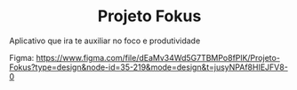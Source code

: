 <h1 align="center"> Projeto Fokus </h1>
Aplicativo que ira te auxiliar no foco e produtividade



Figma: https://www.figma.com/file/dEaMv34Wd5G7TBMPo8fPlK/Projeto-Fokus?type=design&node-id=35-219&mode=design&t=jusyNPAf8HIEJFV8-0
